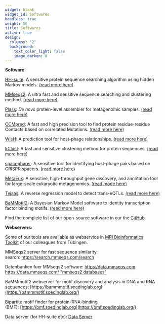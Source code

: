 ```yaml
---
widget: blank
widget_id: Softwares
headless: true
weight: 50
title: Softwares
active: true
design:
  columns: "2"
  background:
    text_color_light: false
    image_darken: 0
---
```


**Software:**

[HH-suite](https://github.com/soedinglab/hh-suite "hhsuite GitHub"): A sensitive protein sequence searching algorithm using hidden Markov models. [(read more here)](https://bmcbioinformatics.biomedcentral.com/articles/10.1186/s12859-019-3019-7)

[MMseqs2](https://mmseqs.com/ "mmseqs2"): A ultra fast and sensitive sequence searching and clustering method. [(read more here)](https://academic.oup.com/bioinformatics/article/32/9/1323/1744460)

[Plass](https://github.com/soedinglab/plass): _De novo_ protein-level assembler for metagenomic samples. [(read more here)](https://www.nature.com/articles/s41592-019-0437-4)

[CCMpred](https://github.com/soedinglab/CCMpred "compared"): A fast and high precision tool to find protein residue-residue Contacts based on correlated Mutations. [(read more here)](https://academic.oup.com/bioinformatics/article/30/21/3128/2422261)

[WIsH](https://github.com/soedinglab/wish): A prediction tool for host-phage relationships. [(read more here)](https://academic.oup.com/bioinformatics/article/33/19/3113/3964377)

[kClust](https://github.com/soedinglab/kClust): A fast and sensitive clustering method for protein sequences. [(read more here)](https://bmcbioinformatics.biomedcentral.com/articles/10.1186/1471-2105-14-248)

[spacepharer](https://github.com/soedinglab/spacepharer): A sensitive tool for identifying host-phage pairs based on CRISPR spacers. [(read more here)](https://academic.oup.com/bioinformatics/article/37/19/3364/6207963)

[MetaEuk](https://github.com/soedinglab/metaeuk): A sensitive, high-throughput gene discovery, and annotation tool for large-scale eukaryotic metagenomics. [(read mode here)](https://microbiomejournal.biomedcentral.com/articles/10.1186/s40168-020-00808-x)

[Tejaas](https://github.com/soedinglab/tejaas): A reverse regression model to detect trans-eQTLs. [(read more here)](https://genomebiology.biomedcentral.com/articles/10.1186/s13059-021-02361-8)

[BaMMotif2](https://github.com/soedinglab/BaMMmotif2): A Bayesian Markov Model software to identity transcription factor binding motifs. [(read more here)](https://academic.oup.com/nargab/article/3/2/lqab026/6240708)

Find the complete list of our open-source software in our the [GitHub](https://github.com/soedinglab)

**Webservers:**

Some of our tools are available as webservice in [MPI Bioinformatics Toolkit](https://toolkit.tuebingen.mpg.de/) of our colleagues from Tübingen.

MMSeqs2 server for fast sequence similarity search: <https://search.mmseqs.com/search>

Datenbanken fuer MMseqs2 software: <https:/data.mmseqs.com> [https://data.mmseqs.com/ "mmseqs2 databases"](https://www.mpibpc.mpg.de/data.mmseqs.com)

BaMMmotif2 webserver for motif discovery and analysis in DNA and RNA sequences: [https://bammmotif.soedinglab.org](https://bammmotif.soedinglab.org/)

Bipartite motif finder for protein-RNA-binding (BMF): [https://bmf.soedinglab.org](https://bmf.soedinglab.org/)

Data server (for HH-suite etc): [Data Server](http://wwwuser.gwdg.de/~compbiol/data/ "Data-Server")

